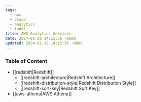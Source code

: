 ```yaml
---
tags:
  - aws
  - cloud
  - analytics
  - index
title: AWS Analytics Services
date: 2024-01-28 14:15:56 -0600
updated: 2024-01-28 14:15:56 -0600
---
```


### Table of Content

* [[redshift|Redshift]]
	* [[redshift-architecture|Redshift Architecture]]
	* [[redshift-distribution-style|Redshift Distribution Style]]
	* [[redshift-sort-key|Redshift Sort Key]]
* [[aws-athena|AWS Athena]]
